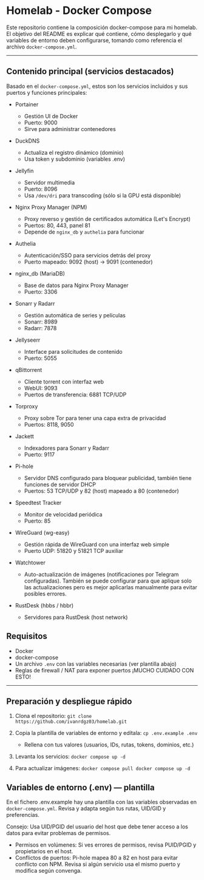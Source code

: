 # Homelab - Docker Compose

Este repositorio contiene la composición docker-compose para mi homelab. El objetivo del README es explicar qué contiene, cómo desplegarlo y qué variables de entorno deben configurarse, tomando como referencia el archivo `docker-compose.yml`.

---

## Contenido principal (servicios destacados)

Basado en el `docker-compose.yml`, estos son los servicios incluidos y sus puertos y funciones principales:

- Portainer
  - Gestión UI de Docker
  - Puerto: 9000
  - Sirve para administrar contenedores

- DuckDNS
  - Actualiza el registro dinámico (dominio)
  - Usa token y subdominio (variables .env)

- Jellyfin
  - Servidor multimedia
  - Puerto: 8096
  - Usa `/dev/dri` para transcoding (sólo si la GPU está disponible)

- Nginx Proxy Manager (NPM)
  - Proxy reverso y gestión de certificados automática (Let's Encrypt)
  - Puertos: 80, 443, panel 81
  - Depende de `nginx_db` y `authelia` para funcionar

- Authelia
  - Autenticación/SSO para servicios detrás del proxy
  - Puerto mapeado: 9092 (host) -> 9091 (contenedor)

- nginx_db (MariaDB)
  - Base de datos para Nginx Proxy Manager
  - Puerto: 3306

- Sonarr y Radarr
  - Gestión automática de series y películas
  - Sonarr: 8989
  - Radarr: 7878

- Jellyseerr
  - Interface para solicitudes de contenido
  - Puerto: 5055

- qBittorrent
  - Cliente torrent con interfaz web
  - WebUI: 9093
  - Puertos de transferencia: 6881 TCP/UDP

- Torproxy
  - Proxy sobre Tor para tener una capa extra de privacidad
  - Puertos: 8118, 9050

- Jackett
  - Indexadores para Sonarr y Radarr
  - Puerto: 9117

- Pi-hole
  - Servidor DNS configurado para bloquear publicidad, también tiene funciones de servidor DHCP
  - Puertos: 53 TCP/UDP y 82 (host) mapeado a 80 (contenedor)

- Speedtest Tracker
  - Monitor de velocidad periódica
  - Puerto: 85

- WireGuard (wg-easy)
  - Gestión rápida de WireGuard con una interfaz web simple
  - Puerto UDP: 51820 y 51821 TCP auxiliar

- Watchtower
  - Auto-actualización de imágenes (notificaciones por Telegram configuradas). También se puede configurar para que aplique solo las actualizaciones pero es mejor aplicarlas manualmente para evitar posibles errores.

- RustDesk (hbbs / hbbr)
  - Servidores para RustDesk (host network)


## Requisitos

- Docker
- docker-compose
- Un archivo `.env` con las variables necesarias (ver plantilla abajo)
- Reglas de firewall / NAT para exponer puertos ¡MUCHO CUIDADO CON ESTO!
---

## Preparación y despliegue rápido

1. Clona el repositorio:
   `git clone https://github.com/ivanrdgz03/homelab.git`

2. Copia la plantilla de variables de entorno y edítala:
   `cp .env.example .env`
   - Rellena con tus valores (usuarios, IDs, rutas, tokens, dominios, etc.)

3. Levanta los servicios:
   `docker compose up -d`
   
4. Para actualizar imágenes:
   `docker compose pull
   docker compose up -d`

## Variables de entorno (.env) — plantilla

En el fichero .env.example hay una plantilla con las variables observadas en `docker-compose.yml`. Revisa y adapta según tus rutas, UID/GID y preferencias.

Consejo: Usa UID/PGID del usuario del host que debe tener acceso a los datos para evitar problemas de permisos.
- Permisos en volúmenes: Si ves errores de permisos, revisa PUID/PGID y propietarios en el host.
- Conflictos de puertos: Pi-hole mapea 80 a 82 en host para evitar conflicto con NPM. Revisa si algún servicio usa el mismo puerto y modifica según convenga.
